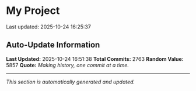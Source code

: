 # My Project


Last updated: 2025-10-24 16:25:37


















































































































































































































































































































































































































































































































































































































































































































































































































































































































































































































































































































































































































































































































































































































































































































































































































































































































































































































































































































































































































































































































































































































































































































































































































































































































































































































































































































































































































































































































































































































































































































































































































































































## Auto-Update Information

**Last Updated:** 2025-10-24 16:51:38
**Total Commits:** 2763
**Random Value:** 5857
**Quote:** _Making history, one commit at a time._

---
_This section is automatically generated and updated._